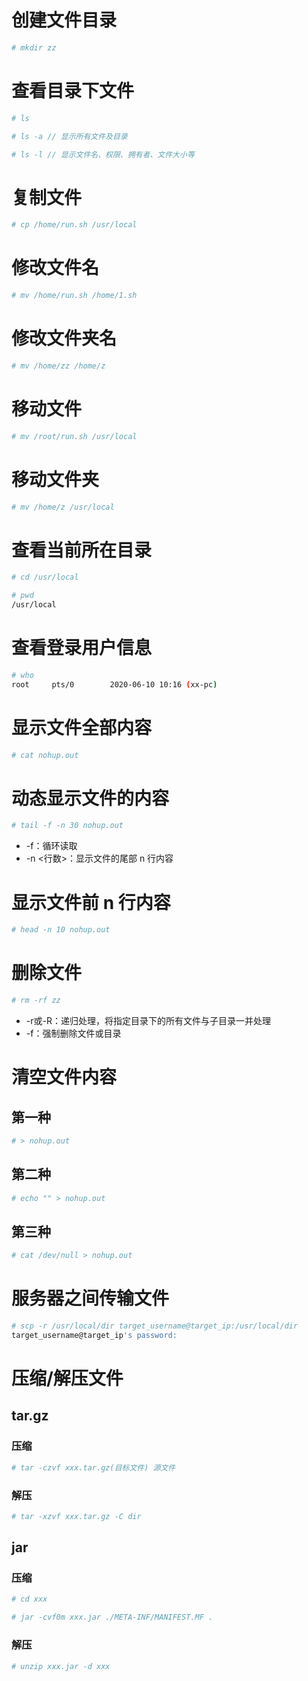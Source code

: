 # 创建文件目录
```bash
# mkdir zz
```

# 查看目录下文件
```bash
# ls

# ls -a // 显示所有文件及目录

# ls -l // 显示文件名、权限、拥有者、文件大小等
```

# 复制文件
```bash
# cp /home/run.sh /usr/local
```

# 修改文件名
```bash
# mv /home/run.sh /home/1.sh
```

# 修改文件夹名
```bash
# mv /home/zz /home/z
```

# 移动文件
```bash
# mv /root/run.sh /usr/local
```

# 移动文件夹
```bash
# mv /home/z /usr/local
```

# 查看当前所在目录
```bash
# cd /usr/local

# pwd
/usr/local
```

# 查看登录用户信息
```bash
# who
root     pts/0        2020-06-10 10:16 (xx-pc)
```

# 显示文件全部内容
```bash
# cat nohup.out
```

# 动态显示文件的内容
```bash
# tail -f -n 30 nohup.out
```

- -f：循环读取
- -n <行数>：显示文件的尾部 n 行内容

# 显示文件前 n 行内容
```bash
# head -n 10 nohup.out
```

# 删除文件
```bash
# rm -rf zz
```

- -r或-R：递归处理，将指定目录下的所有文件与子目录一并处理
- -f：强制删除文件或目录

# 清空文件内容
## 第一种
```bash
# > nohup.out
```

## 第二种
```bash
# echo "" > nohup.out
```

## 第三种
```bash
# cat /dev/null > nohup.out
```

# 服务器之间传输文件
```bash
# scp -r /usr/local/dir target_username@target_ip:/usr/local/dir
target_username@target_ip's password:
```

# 压缩/解压文件
## tar.gz
### 压缩
```bash
# tar -czvf xxx.tar.gz(目标文件) 源文件
```

### 解压
```bash
# tar -xzvf xxx.tar.gz -C dir
```

## jar
### 压缩
```bash
# cd xxx

# jar -cvf0m xxx.jar ./META-INF/MANIFEST.MF .
```

### 解压
```bash
# unzip xxx.jar -d xxx
```
